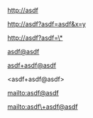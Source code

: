 <http://asdf>

<http://asdf?asdf=asdf&x=y>

<http://asdf?asdf=\*>

<asdf@asdf>

<asdf+asdf@asdf>

<asdf\+asdf@asdf>

<mailto:asdf@asdf>

<mailto:asdf\+asdf@asdf>